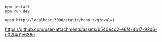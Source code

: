 ```
npm install
npm run dev
```

```
open http://localhost:3000/static/hono.svg?eval=1
```

https://github.com/user-attachments/assets/b540e4d2-e6f4-4b17-92d6-e02f4d1e636e

